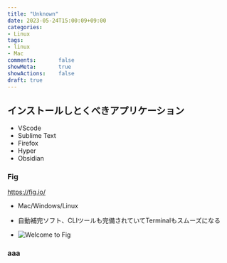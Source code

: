 ```yaml
---
title: "Unknown"
date: 2023-05-24T15:00:09+09:00
categories:
- Linux
tags:
- linux
- Mac
comments:       false
showMeta:       true
showActions:    false
draft: true
---
```




## インストールしとくべきアプリケーション

- VScode
- Sublime Text
- Firefox
- Hyper
- Obsidian





### Fig

https://fig.io/

- Mac/Windows/Linux

- 自動補完ソフト、CLIツールも完備されていてTerminalもスムーズになる
- ![Welcome to Fig](https://userimg-assets.customeriomail.com/images/client-env-99997/1673317052225_final_01GPCQFVWKRJ17QPM6S1KPCY1H.gif)



### aaa

